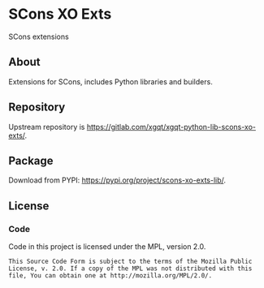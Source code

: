 # SCons XO Exts

SCons extensions

## About

Extensions for SCons, includes Python libraries and builders.

## Repository

Upstream repository is <https://gitlab.com/xgqt/xgqt-python-lib-scons-xo-exts/>.

## Package

Download from PYPI: <https://pypi.org/project/scons-xo-exts-lib/>.

## License

### Code

Code in this project is licensed under the MPL, version 2.0.

    This Source Code Form is subject to the terms of the Mozilla Public
    License, v. 2.0. If a copy of the MPL was not distributed with this
    file, You can obtain one at http://mozilla.org/MPL/2.0/.
